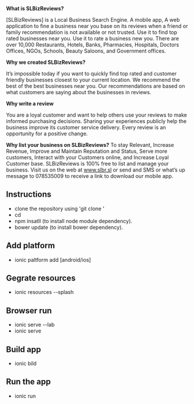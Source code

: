 **What is SLBizReviews?** 

[SLBizReviews] is a Local Business Search Engine. A mobile app, A web application to fine a business near you base on its reviews when a friend or family recommendation is not available or not trusted. 
Use it to find top rated businesses near you. Use it to rate a business new you. There are over 10,000 Restaurants, Hotels, Banks, Pharmacies, Hospitals, Doctors Offices, NGOs, Schools, Beauty Saloons, and Government offices. 

**Why we created SLBizReviews?** 

It’s impossible today if you want to quickly find top rated and customer friendly businesses closest to your current location. We recommend the best of the best businesses near you. Our recommendations are based on what customers are saying about the businesses in reviews.

**Why write a review** 

You are a loyal customer and want to help others use your reviews to make informed purchasing decisions. Sharing your experiences publicly help the business improve its customer service delivery. Every review is an opportunity for a positive change. 

**Why list your business on SLBizReviews?** 
To stay Relevant, Increase Revenue, Improve and Maintain Reputation and Status, Serve more customers, Interact with your Customers online, and Increase Loyal Customer base. SLBizReviews is 100% free to list and manage your business. Visit us on the web at www.slbr.sl or send and SMS or what’s up message to 078535009 to receive a link to download our mobile app. 

Instructions
------------
- clone the repository using 'git clone <reponame>'
- cd <reponame>
- npm insatll (to install node module dependency).
- bower update (to install bower dependency).

Add platform
------------
- ionic paltform add <platform name> [android/ios]

Gegrate resources
-----------------
- ionic resources --splash

Browser run
-----------
- ionic serve --lab
- ionic serve

Build app
---------
- ionic bild <platform name>

Run the app
-----------
- ionic run <platform name>

